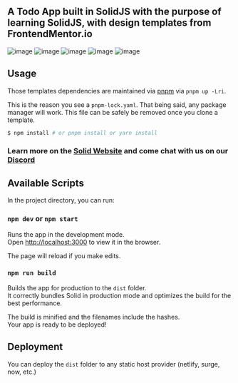 ## A Todo App built in SolidJS with the purpose of learning SolidJS, with design templates from FrontendMentor.io
![image](https://user-images.githubusercontent.com/48730475/214680402-9880add1-5177-4e97-80b4-d8a942350e82.png)
![image](https://user-images.githubusercontent.com/48730475/214680591-7a3c81fe-2c48-43d8-9bfb-c9b9fec943f6.png)
![image](https://user-images.githubusercontent.com/48730475/214680653-e1ca6ee9-7aec-4a69-ab5d-c8e628ad4fe5.png)
![image](https://user-images.githubusercontent.com/48730475/214680745-d9e8a380-30da-47fc-a35d-f33decd73ba8.png)
![image](https://user-images.githubusercontent.com/48730475/214680818-e4c8d849-62c9-4234-abda-9e4139981262.png)

## Usage

Those templates dependencies are maintained via [pnpm](https://pnpm.io) via `pnpm up -Lri`.

This is the reason you see a `pnpm-lock.yaml`. That being said, any package manager will work. This file can be safely be removed once you clone a template.

```bash
$ npm install # or pnpm install or yarn install
```

### Learn more on the [Solid Website](https://solidjs.com) and come chat with us on our [Discord](https://discord.com/invite/solidjs)

## Available Scripts

In the project directory, you can run:

### `npm dev` or `npm start`

Runs the app in the development mode.<br>
Open [http://localhost:3000](http://localhost:3000) to view it in the browser.

The page will reload if you make edits.<br>

### `npm run build`

Builds the app for production to the `dist` folder.<br>
It correctly bundles Solid in production mode and optimizes the build for the best performance.

The build is minified and the filenames include the hashes.<br>
Your app is ready to be deployed!

## Deployment

You can deploy the `dist` folder to any static host provider (netlify, surge, now, etc.)
